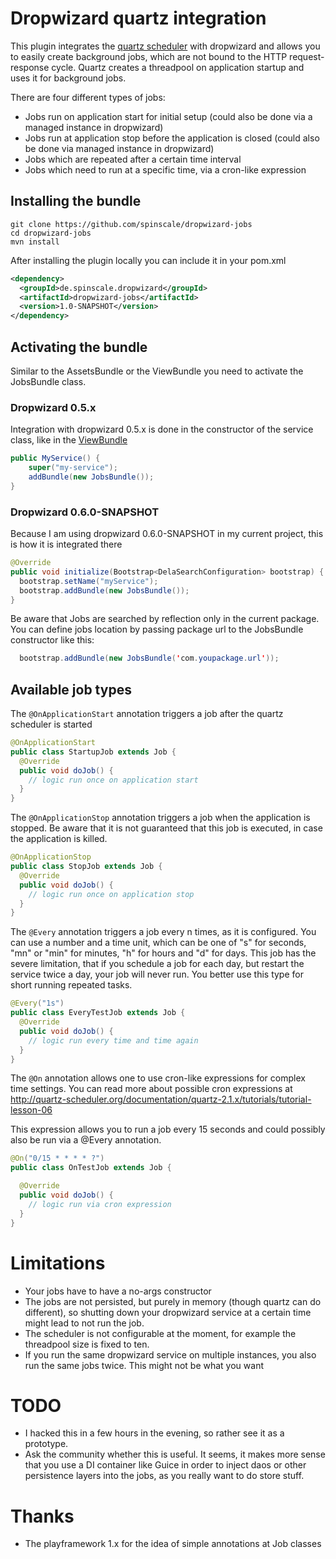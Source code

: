 # Dropwizard quartz integration

This plugin integrates the [quartz scheduler](http://quartz-scheduler.org/) with dropwizard and allows you to easily create background jobs, which are not bound to the HTTP request-response cycle.
Quartz creates a threadpool on application startup and uses it for background jobs.

There are four different types of jobs:

* Jobs run on application start for initial setup (could also be done via a managed instance in dropwizard)
* Jobs run at application stop before the application is closed (could also be done via managed instance in dropwizard)
* Jobs which are repeated after a certain time interval
* Jobs which need to run at a specific time, via a cron-like expression

## Installing the bundle

```
git clone https://github.com/spinscale/dropwizard-jobs
cd dropwizard-jobs
mvn install
```

After installing the plugin locally you can include it in your pom.xml

```xml
<dependency>
  <groupId>de.spinscale.dropwizard</groupId>
  <artifactId>dropwizard-jobs</artifactId>
  <version>1.0-SNAPSHOT</version>
</dependency>
```

## Activating the bundle

Similar to the AssetsBundle or the ViewBundle you need to activate the JobsBundle class.

### Dropwizard 0.5.x

Integration with dropwizard 0.5.x is done in the constructor of the service class, like in the [ViewBundle](http://dropwizard.codahale.com/manual/views/)

```java
public MyService() {
    super("my-service");
    addBundle(new JobsBundle());
}
```

### Dropwizard 0.6.0-SNAPSHOT

Because I am using dropwizard 0.6.0-SNAPSHOT in my current project, this is how it is integrated there

```java
@Override
public void initialize(Bootstrap<DelaSearchConfiguration> bootstrap) {
  bootstrap.setName("myService");
  bootstrap.addBundle(new JobsBundle());
}
```

Be aware that Jobs are searched by reflection only in the current package. 
You can define jobs location by passing package url to the JobsBundle constructor like this:

```java
  bootstrap.addBundle(new JobsBundle('com.youpackage.url'));
```

## Available job types

The <code>@OnApplicationStart</code> annotation triggers a job after the quartz scheduler is started

```java
@OnApplicationStart
public class StartupJob extends Job {
  @Override
  public void doJob() {
    // logic run once on application start
  }
}
```

The <code>@OnApplicationStop</code> annotation triggers a job when the application is stopped. Be aware that it is not guaranteed that this job is executed, in case the application is killed.

```java
@OnApplicationStop
public class StopJob extends Job {
  @Override
  public void doJob() {
    // logic run once on application stop
  }
}
```

The <code>@Every</code> annotation triggers a job every n times, as it is configured. You can use a number and a time unit, which can be one of "s" for seconds, "mn" or "min" for minutes, "h" for hours and "d" for days.
This job has the severe limitation, that if you schedule a job for each day, but restart the service twice a day, your job will never run. You better use this type for short running repeated tasks.

```java
@Every("1s")
public class EveryTestJob extends Job {
  @Override
  public void doJob() {
    // logic run every time and time again
  }
}
```

The <code>@On</code> annotation allows one to use cron-like expressions for complex time settings. You can read more about possible cron expressions at http://quartz-scheduler.org/documentation/quartz-2.1.x/tutorials/tutorial-lesson-06

This expression allows you to run a job every 15 seconds and could possibly also be run via a @Every annotation.

```java
@On("0/15 * * * * ?")
public class OnTestJob extends Job {

  @Override
  public void doJob() {
    // logic run via cron expression
  }
}
```

# Limitations

* Your jobs have to have a no-args constructor
* The jobs are not persisted, but purely in memory (though quartz can do different), so shutting down your dropwizard service at a certain time might lead to not run the job.
* The scheduler is not configurable at the moment, for example the threadpool size is fixed to ten.
* If you run the same dropwizard service on multiple instances, you also run the same jobs twice. This might not be what you want

# TODO

* I hacked this in a few hours in the evening, so rather see it as a prototype.
* Ask the community whether this is useful. It seems, it makes more sense that you use a DI container like Guice in order to inject daos or other persistence layers into the jobs, as you really want to do store stuff.

# Thanks

* The playframework 1.x for the idea of simple annotations at Job classes
